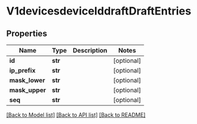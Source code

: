 # V1devicesdeviceIddraftDraftEntries

## Properties
Name | Type | Description | Notes
------------ | ------------- | ------------- | -------------
**id** | **str** |  | [optional] 
**ip_prefix** | **str** |  | [optional] 
**mask_lower** | **str** |  | [optional] 
**mask_upper** | **str** |  | [optional] 
**seq** | **str** |  | [optional] 

[[Back to Model list]](../README.md#documentation-for-models) [[Back to API list]](../README.md#documentation-for-api-endpoints) [[Back to README]](../README.md)

